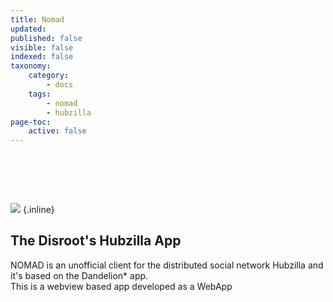 ```yaml
---
title: Nomad
updated:
published: false
visible: false
indexed: false
taxonomy:
    category:
        - docs
    tags:
        - nomad
        - hubzilla
page-toc:
    active: false
---
```


# <br>
![](/home/icons/nomad.png) {.inline}
## The Disroot's Hubzilla App
NOMAD is an unofficial client for the distributed social network Hubzilla and it's based on the Dandelion* app.<br> This is a webview based app developed as a WebApp
